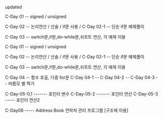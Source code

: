 

 updated

C-Day 01 -- signed  / unsigned

C-Day 02 -- 논리연산 / 산술 / if문 사용 / 
C-Day 02-1 -- 단순  if문 예제풀이 

C-Day 03 -- switch문,if문,do-while문,쉬프트 연산, 각 예제 이용

C-Day 01 -- signed / unsigned

C-Day 02 -- 논리연산 / 산술 / if문 사용 / C-Day 02-1 -- 단순 if문 예제풀이

C-Day 03 -- switch문,if문,do-while문,쉬프트 연산, 각 예제 이용

C-Day 04 -- 함수 호출, 다중 for문 
C-Day 04-1 -- 
C-Day 04-2 --
C-Day 04-3 -- 마름모 별 찍기

C-Day-05-0,1 ------- 포인터 변수 
C-Day-05-2 ------- 포인터 연산 
C-Day-05-3 ----- 포인터 연산2

C-Day06 ----- Address Book 연락처 관리 프로그램 [구조체 이용]
